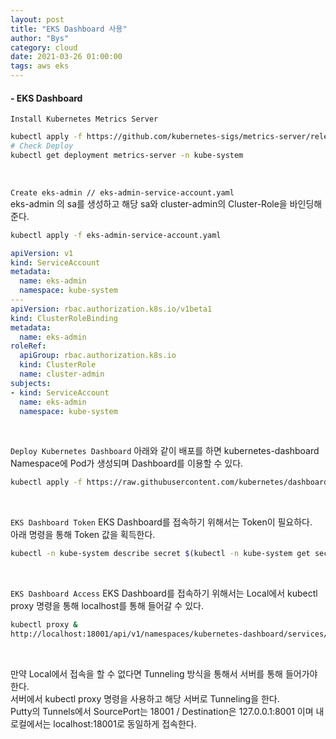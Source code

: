 ```yaml
---
layout: post
title: "EKS Dashboard 사용"
author: "Bys"
category: cloud
date: 2021-03-26 01:00:00
tags: aws eks 
---
```


#### - EKS Dashboard  

`Install Kubernetes Metrics Server`
```bash
kubectl apply -f https://github.com/kubernetes-sigs/metrics-server/releases/latest/download/components.yaml
# Check Deploy
kubectl get deployment metrics-server -n kube-system
```
<br>


`Create eks-admin // eks-admin-service-account.yaml`  
eks-admin 의 sa를 생성하고 해당 sa와 cluster-admin의 Cluster-Role을 바인딩해준다.  
```bash
kubectl apply -f eks-admin-service-account.yaml
```

```yaml
apiVersion: v1
kind: ServiceAccount
metadata:
  name: eks-admin
  namespace: kube-system
---
apiVersion: rbac.authorization.k8s.io/v1beta1
kind: ClusterRoleBinding
metadata:
  name: eks-admin
roleRef:
  apiGroup: rbac.authorization.k8s.io
  kind: ClusterRole
  name: cluster-admin
subjects:
- kind: ServiceAccount
  name: eks-admin
  namespace: kube-system
```

<br>

`Deploy Kubernetes Dashboard`
아래와 같이 배포를 하면 kubernetes-dashboard Namespace에 Pod가 생성되며 Dashboard를 이용할 수 있다.  
```bash
kubectl apply -f https://raw.githubusercontent.com/kubernetes/dashboard/v2.0.5/aio/deploy/recommended.yaml
```
<br>

`EKS Dashboard Token`
EKS Dashboard를 접속하기 위해서는 Token이 필요하다.  
아래 명령을 통해 Token 값을 획득한다.  
```bash
kubectl -n kube-system describe secret $(kubectl -n kube-system get secret | grep eks-admin | awk '{print $1}')
```
<br>


`EKS Dashboard Access`
EKS Dashboard를 접속하기 위해서는 Local에서 kubectl proxy 명령을 통해 localhost를 통해 들어갈 수 있다.  
```bash
kubectl proxy &
http://localhost:18001/api/v1/namespaces/kubernetes-dashboard/services/https:kubernetes-dashboard:/proxy/#/overview?namespace=_all
```
<br>

만약 Local에서 접속을 할 수 없다면 Tunneling 방식을 통해서 서버를 통해 들어가야 한다.  
서버에서 kubectl proxy 명령을 사용하고 해당 서버로 Tunneling을 한다.  
Putty의 Tunnels에서 SourcePort는 18001 / Destination은 127.0.0.1:8001 이며 내 로컬에서는 localhost:18001로 동일하게 접속한다.  

<br>

